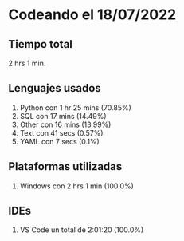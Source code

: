 # Codeando el 18/07/2022

## Tiempo total
2 hrs 1 min.

## Lenguajes usados
1. Python con 1 hr 25 mins (70.85%)
1. SQL con 17 mins (14.49%)
1. Other con 16 mins (13.99%)
1. Text con 41 secs (0.57%)
1. YAML con 7 secs (0.1%)

## Plataformas utilizadas
1. Windows con 2 hrs 1 min (100.0%)

## IDEs
1. VS Code un total de 2:01:20 (100.0%)
